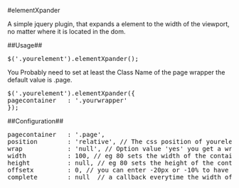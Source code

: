 #elementXpander

A simple jquery plugin, that expands a element to the width of the viewport, no matter where it is located in the dom.

##Usage##



<pre>
$('.yourelement').elementXpander();</pre>
You Probably need to set at least the Class Name of the page wrapper the default value is .page.
<pre>$('.yourelement').elementXpander({
pagecontainer   : '.yourwrapper'
});
</pre>

##Configuration##

<pre>
pagecontainer   : '.page',
position        : 'relative', // The css position of yourelement. Sometimes 'absolute' works better than relative.
wrap            : 'null', // Option value 'yes' you get a wrap around yourelement, which is sometimes necessary for proper work.
width           : 100, // eg 80 sets the width of the container to 80% of the viewport.
height          : null, // eg 80 sets the height of the container to 80% of the viewport.
offsetx         : 0, // you can enter -20px or -10% to have a offset to the left.
complete        : null  // a callback everytime the width of the element is recalculated e.g. After browser resizing e.g complete    : function() { alert( 'callback!' ) }
</pre>



